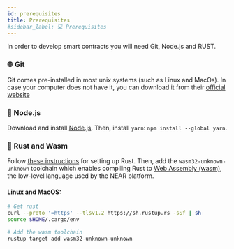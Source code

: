 ```yaml
---
id: prerequisites
title: Prerequisites
#sidebar_label: 💻 Prerequisites
---
```


In order to develop smart contracts you will need Git, Node.js and RUST.

### 🌐 Git
Git comes pre-installed in most unix systems (such as Linux and MacOs). In case your computer does not have it, you can download it from their [official website](https://git-scm.com/downloads)

### 🚀 Node.js
Download and install [Node.js](https://nodejs.org/en/download/). Then, install `yarn`: `npm install --global yarn`.

### 🦀 Rust and Wasm

Follow [these instructions](https://doc.rust-lang.org/book/ch01-01-installation.html) for setting up Rust. Then, add the `wasm32-unknown-unknown` toolchain which enables compiling Rust to [Web Assembly (wasm)](https://webassembly.org/), the low-level language used by the NEAR platform.

#### Linux and MacOS:

```bash
# Get rust
curl --proto '=https' --tlsv1.2 https://sh.rustup.rs -sSf | sh
source $HOME/.cargo/env

# Add the wasm toolchain
rustup target add wasm32-unknown-unknown
```